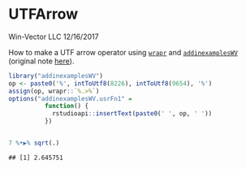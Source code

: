 UTFArrow
================
Win-Vector LLC
12/16/2017

How to make a UTF arrow operator using [`wrapr`](https://winvector.github.io/wrapr/) and [`addinexamplesWV`](https://github.com/WinVector/addinexamplesWV) (original note [here](http://www.win-vector.com/blog/2017/12/more-pipes-in-r/#comment-66720)).

``` r
library("addinexamplesWV")
op <- paste0('%', intToUtf8(8226), intToUtf8(9654), '%')
assign(op, wrapr::`%.>%`)
options("addinexamplesWV.usrFn1" =
          function() {
            rstudioapi::insertText(paste0(' ', op, ' '))
          })


7 %•▶% sqrt(.)
```

    ## [1] 2.645751
